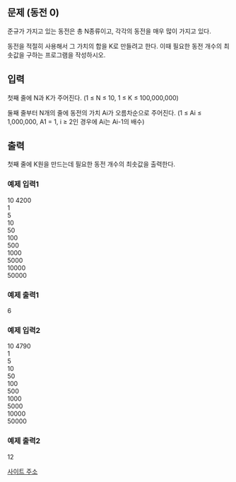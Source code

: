 ## 문제 (동전 0)

준규가 가지고 있는 동전은 총 N종류이고, 각각의 동전을 매우 많이 가지고 있다.

동전을 적절히 사용해서 그 가치의 합을 K로 만들려고 한다. 이때 필요한 동전 개수의 최솟값을 구하는 프로그램을 작성하시오.

## 입력

첫째 줄에 N과 K가 주어진다. (1 ≤ N ≤ 10, 1 ≤ K ≤ 100,000,000)

둘째 줄부터 N개의 줄에 동전의 가치 Ai가 오름차순으로 주어진다. (1 ≤ Ai ≤ 1,000,000, A1 = 1, i ≥ 2인 경우에 Ai는 Ai-1의 배수)

## 출력

첫째 줄에 K원을 만드는데 필요한 동전 개수의 최솟값을 출력한다.

### 예제 입력1

10  4200  
1  
5  
10  
50  
100  
500  
1000  
5000  
10000  
50000

### 예제 출력1

6

### 예제 입력2

10 4790  
1  
5  
10  
50  
100  
500  
1000  
5000  
10000  
50000  

### 예제 출력2

12


[사이트 주소](https://www.acmicpc.net/problem/11047)
